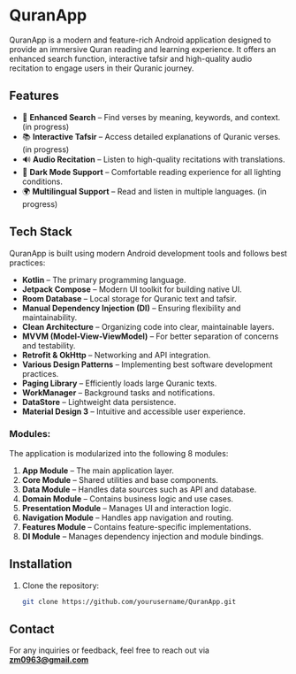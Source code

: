 # QuranApp

QuranApp is a modern and feature-rich Android application designed to provide an immersive Quran reading and learning experience. It offers an enhanced search function, interactive tafsir and high-quality audio recitation to engage users in their Quranic journey.

## Features

- 📖 **Enhanced Search** – Find verses by meaning, keywords, and context. (in progress)
- 📚 **Interactive Tafsir** – Access detailed explanations of Quranic verses. (in progress)
- 🔊 **Audio Recitation** – Listen to high-quality recitations with translations. 
- 🌙 **Dark Mode Support** – Comfortable reading experience for all lighting conditions.
- 🌍 **Multilingual Support** – Read and listen in multiple languages. (in progress)

## Tech Stack

QuranApp is built using modern Android development tools and follows best practices:

- **Kotlin** – The primary programming language.
- **Jetpack Compose** – Modern UI toolkit for building native UI.
- **Room Database** – Local storage for Quranic text and tafsir.
- **Manual Dependency Injection (DI)** – Ensuring flexibility and maintainability.
- **Clean Architecture** – Organizing code into clear, maintainable layers.
- **MVVM (Model-View-ViewModel)** – For better separation of concerns and testability.
- **Retrofit & OkHttp** – Networking and API integration.
- **Various Design Patterns** – Implementing best software development practices.
- **Paging Library** – Efficiently loads large Quranic texts.
- **WorkManager** – Background tasks and notifications.
- **DataStore** – Lightweight data persistence.
- **Material Design 3** – Intuitive and accessible user experience.

### Modules:
The application is modularized into the following 8 modules:

1. **App Module** – The main application layer.
2. **Core Module** – Shared utilities and base components.
3. **Data Module** – Handles data sources such as API and database.
4. **Domain Module** – Contains business logic and use cases.
5. **Presentation Module** – Manages UI and interaction logic.
6. **Navigation Module** – Handles app navigation and routing.
7. **Features Module** – Contains feature-specific implementations.
8. **DI Module** – Manages dependency injection and module bindings.

## Installation

1. Clone the repository:
   
   ```sh
   git clone https://github.com/yourusername/QuranApp.git

## Contact

For any inquiries or feedback, feel free to reach out via **zm0963@gmail.com**
